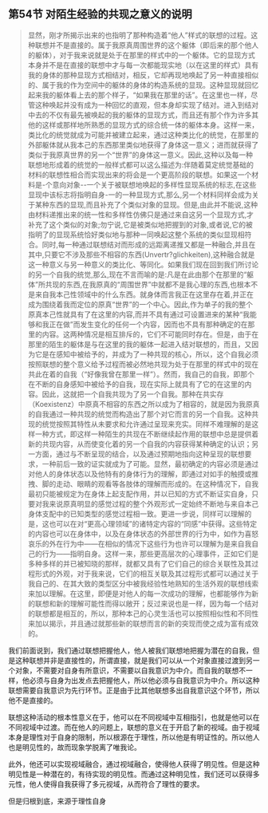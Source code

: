 <h2>第54节 对陌生经验的共现之意义的说明</h2><blockquote data-pid="y63roOfZ">显然，刚才所揭示出来的也指明了那种构造着“他人”样式的联想的过程。这种联想并不是直接的。属于我原真周围世界的这个躯体（即后来的那个他人的躯体），对于我来说就是处于在那里的样式中的一个躯体。它的显现方式本身并不是在直接的联想中才与每一次都能现实地（以在这里的样式）具有我的身体的那种显现方式相结对，相反，它却再现地唤起了另一种直接相似的、属于我的作为空间中的躯体的身体的构造系统的显现。这种显现就回忆起来我的躯体看上去的那个样子，“如果我在那里的话”。在这里也一样，尽管这种唤起并没有成为一种回忆的直观，但本身却实现了结对。进入到结对中去的不仅有最先被唤起的我的躯体的显现方式，而且还有那个作为许多其他的这样或那样地所熟悉的显现方式的综合统一体的躯体本身。这样一来，类比化的统觉就成为可能并被建立起来，通过这种类比化的统觉，在那里的外部躯体就从我本己的东西那里类似地获得了身体这一意义；进而就获得了类似于我原真世界的另一个“世界”的身体这一意义。因此,这种以及每一种联想地形成着的统觉的一般样式都可以这么描述为:伴随着莫定统觉基础的材料的联想性相合而实现出来的将会是一个更高阶段的联想。如果这一个材料是-个意向对象--一个关于被联想地唤起的多样性显现系统的标志,在这些显现中该标志将指明自身-一的一种显现方式,那么,另一个材料同样会成为关于某种东西的显现,而且补充了个类似对象的显现。但是,由此并不能说,这种由材料递推出来的统一性和多样性仿佛只是通过来自这另一个显现方式,才补充了这个类似的对象;勿宁说,它是被类似地把握到的对象,或者说,它的被指明了的显现系统恰好类似地与那种一同唤起这整个系统的类似显现相符合。同时,每一种通过联想结对而形成的远距离递推又都是一种融合,并且在其中,只要它不涉及那些不相容的东西(Unvertr?glichkeiten),这种融合就是这一种意义与另一种意义的类比化、等同化。如果我们现在回到我们所讨论的另一个自我的统觉,那么,现在不言而喻的是:凡是在此由那个在那里的“躯体”所共现的东西,在我原真的“周围世界”中就都不是我心理的东西,也根本不是来自我本己性领域中的什么东西。就身体而言我正在这里存在着,并正在成为围绕着我而定位的原真“世界”的一个中心。因此,作为单子的我的整个原真本己性就具有了在这里的内容,而并不具有通过可设置进来的某种“我能够和我正在做”而发生变化的任何一个内容，因而也不具有那种确定的在那里的内容。这两种情况是相互排斥的，它们不可能同时存在。但是，由于在那里的陌生的躯体是与在这里的我的躯体一起进入结对联想的，而且，又因为它是在感知中被给予的，并成为了一种共现的核心，所以，这个自我必须按照联想的整个意义给予过程而被必然地共现为处于在那里的样式中的现在共此在着的自我（“好像我曾在那里一样”）。然而，我自己的自我，即那个在不断的自身感知中被给予的自我，现在实际上就具有了它的在这里的内容。因此，这就把一个自我共现为了另一个自我。那种在共实存（Koexistenz）中原真不相容的东西之所以成为了相容的，就是因为我原真的自我通过一种共现的统觉而构造出了那个对它而言的另一个自我。这种共现的统觉按照其特性从未要求和允许通过呈现来充实。同样不难理解的是这样一种方式，即这样一种陌生的共现在不断继续起作用的联想中总是提供着新的共现内容，从而使变化着的另一个自我的内容获得某种确定的认识；另一方面，通过与不断呈现的结合，以及通过预期地指向这种呈现的联想要求，一种前后一致的证实就成为了可能。显然，最初确定的内容必须是通过对他人的身体状态以及他特有的身体行为的理解，即通过对如手的触摸或推拽、脚的走动、眼睛的观看等各肢体的理解而形成的。在这种情况下，自我最初只能被规定为在身体上起支配作用，并以已知的方式不断证实自身，只要对我来说原真明显的感觉过程的整个外观形式一定始终不断地与来自本己身体支配中的已知类型的感觉过程相一致。更进一步说，同样可以理解的是，这也可以在对“更高心理领域”的诸特定内容的“同感”中获得。这些特定的内容也可以在身体中，以及在身体状态的外部世界的行为中，如作为喜怒哀乐的外在行为中——在相似的情况下这些行为也许可以理解为是来自我自己的行为——指明自身。这样一来，那些更高层次的心理事件，正如它们是多种多样的并已被知晓的那样，就都又具有了它们自己的综合关联性及其过程形式的外观，对于我来说，它们的相互关联及其过程形式都可以通过关于我自己的、在其大致的类型区分中被我经验性地熟知的生活外观的联想线索来加以理解。在这里，即便是对他人的每一次成功的理解，也都能够作为新的联想和新的理解可能性而得以敞开；反过来说也是一样，因为每一个结对的联想都是相互的，所以，那种本己的心灵生活也可以按照相似性和不同性来加以揭示，并且通过就那些新的联想而言的新的突现而使之成为富有成效的。</blockquote><p data-pid="xzqcuM4o">我们前面说到，我们通过联想把握他人，他人被我们联想地把握为潜在的自我，但是这种联想并非是直接性的，所谓直接，就是我们可以从一个对象直接过渡到另一个对象，不需要对自身有所意识，不需要以自我意识为中介。而自我的联想不一样，他必须与自身为出发点去把握他人，所以他必须与自我意识为中介。所以这种联想需要自我意识为先行环节。正是由于比其他联想多出自我意识这个环节，所以他不是直接的。</p><p data-pid="JMQJtvMl">联想这种活动的根本性意义在于，他可以在不同视域中互相指引，也就是他可以在不同视域中过渡。而在他人的问题上，联想的意义在于开启了新的视域。由于视域本身是理性对于自身的限制，所以根源在于理性，所以他是有明证性的。所以他人也是明见性的，故而现象学脱离了唯我论。</p><p data-pid="4lbY-HH8">此外，他还可以实现视域融合，通过视域融合，使得他人获得了明见性。但是这种明见性是一种潜在的，有待实现的明见性。而通过这种明见性，我们还可以获得多元性，他人使得自我获得了多元视域，从而符合了理性的要求。</p><p data-pid="KYknea2J">但是归根到底，来源于理性自身</p>